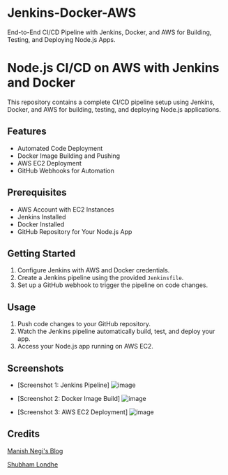 # Jenkins-Docker-AWS
End-to-End CI/CD Pipeline with Jenkins, Docker, and AWS for Building, Testing, and Deploying Node.js Apps.

# Node.js CI/CD on AWS with Jenkins and Docker

This repository contains a complete CI/CD pipeline setup using Jenkins, Docker, and AWS for building, testing, and deploying Node.js applications.

## Features

- Automated Code Deployment
- Docker Image Building and Pushing
- AWS EC2 Deployment
- GitHub Webhooks for Automation

## Prerequisites

- AWS Account with EC2 Instances
- Jenkins Installed
- Docker Installed
- GitHub Repository for Your Node.js App

## Getting Started

1. Configure Jenkins with AWS and Docker credentials.
2. Create a Jenkins pipeline using the provided `Jenkinsfile`.
3. Set up a GitHub webhook to trigger the pipeline on code changes.

## Usage

1. Push code changes to your GitHub repository.
2. Watch the Jenkins pipeline automatically build, test, and deploy your app.
3. Access your Node.js app running on AWS EC2.

## Screenshots

- [Screenshot 1: Jenkins Pipeline]  ![image](https://github.com/HarshGupta-coder/Jenkins-Docker-AWS/assets/54001485/c69b3480-9eaf-4232-bbde-b923226aa856)

- [Screenshot 2: Docker Image Build] ![image](https://github.com/HarshGupta-coder/Jenkins-Docker-AWS/assets/54001485/fd68dabe-4300-43b3-add1-8faabb4d29b7)

- [Screenshot 3: AWS EC2 Deployment] ![image](https://github.com/HarshGupta-coder/Jenkins-Docker-AWS/assets/54001485/e736415f-258d-47b2-85a5-7bd4cbfe933f)


## Credits

[Manish Negi's Blog](https://journeytodevops.hashnode.dev/jenkins-declarative-pipeline-with-copying-code-from-github-and-build-code-through-docker-by-pushing-the-image-to-dockerhub-and-deploying-using-aws#heading-go-to-manage-credentials-gt-add-credentials-gt-paste-private-keys-of-jenkinskeys-gtnow-go-to-configure-node-todo-cicd-and-replace-it-with-new-credentials-and-build-now](https://journeytodevops.hashnode.dev/jenkins-declarative-pipeline-with-copying-code-from-github-and-build-code-through-docker-by-pushing-the-image-to-dockerhub-and-deploying-using-aws#heading-go-to-manage-credentials-gt-add-credentials-gt-paste-private-keys-of-jenkinskeys-gtnow-go-to-configure-node-todo-cicd-and-replace-it-with-new-credentials-and-build-now)https://journeytodevops.hashnode.dev/jenkins-declarative-pipeline-with-copying-code-from-github-and-build-code-through-docker-by-pushing-the-image-to-dockerhub-and-deploying-using-aws#heading-go-to-manage-credentials-gt-add-credentials-gt-paste-private-keys-of-jenkinskeys-gtnow-go-to-configure-node-todo-cicd-and-replace-it-with-new-credentials-and-build-now)

[Shubham Londhe](https://www.youtube.com/@TrainWithShubham)

